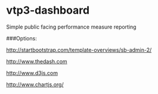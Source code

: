 vtp3-dashboard
==============

Simple public facing performance measure reporting

###Options:

http://startbootstrap.com/template-overviews/sb-admin-2/

http://www.thedash.com

http://www.d3js.com

http://www.chartjs.org/
